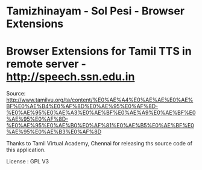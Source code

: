 # Tamizhinayam - Sol Pesi - Browser Extensions

# Browser Extensions for Tamil TTS in remote server - http://speech.ssn.edu.in

Source: 
http://www.tamilvu.org/ta/content/%E0%AE%A4%E0%AE%AE%E0%AE%BF%E0%AE%B4%E0%AF%8D%E0%AE%95%E0%AF%8D-%E0%AE%95%E0%AE%A3%E0%AE%BF%E0%AE%A9%E0%AE%BF%E0%AE%95%E0%AF%8D-%E0%AE%95%E0%AE%B0%E0%AF%81%E0%AE%B5%E0%AE%BF%E0%AE%95%E0%AE%B3%E0%AF%8D

Thanks to Tamil Virtual Academy, Chennai for releasing ths source code of this application.

License : GPL V3
